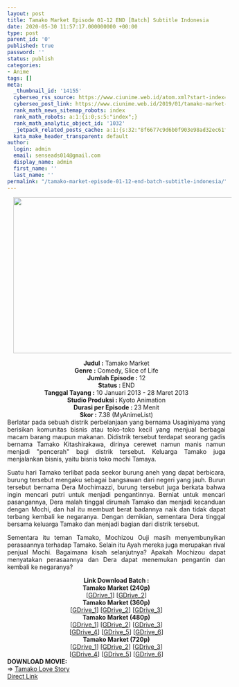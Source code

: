 ```yaml
---
layout: post
title: Tamako Market Episode 01-12 END [Batch] Subtitle Indonesia
date: 2020-05-30 11:57:17.000000000 +00:00
type: post
parent_id: '0'
published: true
password: ''
status: publish
categories:
- Anime
tags: []
meta:
  _thumbnail_id: '14155'
  cyberseo_rss_source: https://www.ciunime.web.id/atom.xml?start-index=451&max-results=150
  cyberseo_post_link: https://www.ciunime.web.id/2019/01/tamako-market-episode-01-12-end-batch.html
  rank_math_news_sitemap_robots: index
  rank_math_robots: a:1:{i:0;s:5:"index";}
  rank_math_analytic_object_id: '1032'
  _jetpack_related_posts_cache: a:1:{s:32:"8f6677c9d6b0f903e98ad32ec61f8deb";a:2:{s:7:"expires";i:1642588471;s:7:"payload";a:0:{}}}
  kata_make_header_transparent: default
author:
  login: admin
  email: senseads014@gmail.com
  display_name: admin
  first_name: ''
  last_name: ''
permalink: "/tamako-market-episode-01-12-end-batch-subtitle-indonesia/"
---
```

<div class="separator" style="clear: both; text-align: center;"><a href="https://4.bp.blogspot.com/-uuSDxKK8h_8/XD8oqncOV-I/AAAAAAAAHn8/hxHzZR5df0gCGBo9gOwWiwFJvlG8aVZMACLcBGAs/s1600/Tamako%2BMarket.jpg" imageanchor="1" style="margin-left: 1em; margin-right: 1em;"><img border="0" data-original-height="720" data-original-width="1280" height="360" src="{{ site.baseurl }}/assets/2020/05/Tamako%2BMarket.jpg" width="640" /></a></div>
<p>
<div style="text-align: center;"><b>Judul</b><b><b> </b>:</b> Tamako Market</div>
<div style="text-align: center;"><b><b>Genre :</b></b> Comedy, Slice of Life </div>
<div style="text-align: center;"><b>Jumlah Episode :</b> 12<br /><b>Status :&nbsp;</b>END<br /><b>Tanggal Tayang :</b> 10 Januari 2013 - 28 Maret 2013 <br /><b>Studio Produksi : </b>Kyoto Animation<br /><b>Durasi per Episode :&nbsp;</b>23 Menit</div>
<div style="text-align: center;"><b>Skor :</b> 7.38 (MyAnimeList)</div>
<div style="text-align: center;"></div>
<div style="text-align: justify;">Berlatar pada sebuah distrik perbelanjaan yang bernama Usaginiyama yang berisikan komunitas bisnis atau toko-toko kecil yang menjual berbagai macam barang maupun makanan. Didistrik tersebut terdapat seorang gadis bernama Tamako Kitashirakawa, dirinya cerewet namun manis namun menjadi "pencerah" bagi distrik tersebut. Keluarga Tamako juga menjalankan bisnis, yaitu bisnis toko mochi Tamaya.</p>
<p>Suatu hari Tamako terlibat pada seekor burung aneh yang dapat berbicara, burung tersebut mengaku sebagai bangsawan dari negeri yang jauh. Burun tersebut bernama Dera Mochimazzi, burung tersebut juga berkata bahwa ingin mencari putri untuk menjadi pengantinnya. Berniat untuk mencari pasangannya, Dera malah tinggal dirumah Tamako dan menjadi kecanduan dengan Mochi, dan hal itu membuat berat badannya naik dan tidak dapat terbang kembali ke negaranya. Dengan demikian, sementara Dera tinggal bersama keluarga Tamako dan menjadi bagian dari distrik tersebut.</p>
<p>Sementara itu teman Tamako, Mochizou Ouji masih menyembunyikan perasaannya terhadap Tamako. Selain itu Ayah mereka juga merupakan rival penjual Mochi. Bagaimana kisah selanjutnya? Apakah Mochizou dapat menyatakan perasaannya dan Dera dapat menemukan pengantin dan kembali ke negaranya?</p></div>
<div style="text-align: justify;"></div>
<div style="text-align: justify;"></div>
<div style="text-align: center;"><b>Link Download Batch :</b></div>
<div style="text-align: center;">
<div style="text-align: center;">
<div style="text-align: center;"><b>Tamako Market (240p)</b></div>
</div>
<div style="text-align: center;">[<a href="https://drive.google.com/uc?id=1OyIqx0ISI__yV81F2vY1RxqrnPz7YmkP" target="_blank" rel="noopener">GDrive_1</a>] [<a href="https://drive.google.com/uc?id=1Ujac_JzsGIQLhkO90EYLZ9oQrSbFHRtK" target="_blank" rel="noopener">GDrive_2</a>]</div>
<div style="text-align: center;"></div>
<div style="text-align: center;"><b>Tamako Market (360p)</b></div>
</div>
<div style="text-align: center;">[<a href="https://drive.google.com/uc?id=1GY3zzi28qvQ6kTY0gck_mnooBw8_yo0h" target="_blank" rel="noopener">GDrive_1</a>] [<a href="https://drive.google.com/uc?id=1q_FcGuOUP935y5PdFij2M6iHXSSDJBIu" target="_blank" rel="noopener">GDrive_2</a>] [<a href="https://drive.google.com/uc?id=1mI4rYUUiU3MlkhZA4xHtcXB7h-qv5EOi" target="_blank" rel="noopener">GDrive_3</a>]</div>
<div style="text-align: center;"></div>
<div style="text-align: center;"><b>Tamako Market (480p)</b><br />[<a href="https://drive.google.com/uc?id=1ina26Y4ROcxt3hrZIym21e0DhGVjFNw3" target="_blank" rel="noopener">GDrive_1</a>] [<a href="https://drive.google.com/uc?id=1w7AJ8KnVePyEfelWot64pGpiZHlpjpp7" target="_blank" rel="noopener">GDrive_2</a>] [<a href="https://drive.google.com/uc?id=1FgBvugX2-SNeCo4MVdy2iFq9gHC4QNnE" target="_blank" rel="noopener">GDrive_3</a>]<br />[<a href="https://drive.google.com/uc?id=1XLZqyOdaCyHUln3VLJ53vTY1gJU17zlz" target="_blank" rel="noopener">GDrive_4</a>] [<a href="https://drive.google.com/uc?id=1MMbY4ChVq7LfUJCQYoKI1ubxGpfAB3_e" target="_blank" rel="noopener">GDrive_5</a>]&nbsp;[<a href="https://drive.google.com/uc?id=1lzfJABd05Fmp3Owz0jXPNetd53XmJG1K" target="_blank" rel="noopener">GDrive_6</a>]</div>
<div style="text-align: center;"><b>Tamako Market (720p)</b><br />[<a href="https://drive.google.com/uc?id=1ZKWBwO9v8RfLhTD3khs4hXyDrSeVazMG" target="_blank" rel="noopener">GDrive_1</a>] [<a href="https://drive.google.com/uc?id=1BWGMIkCTz6pi8St3oPye6-aB5E2p8y5Y" target="_blank" rel="noopener">GDrive_2</a>] [<a href="https://drive.google.com/uc?id=1HX7EWd4OjgNglFjXEsIL0RIBZxfJpKvb" target="_blank" rel="noopener">GDrive_3</a>]<br />[<a href="https://drive.google.com/uc?id=1vfvTbGIVvDWFuH3wVdpVSmGEJOmzTAG4" target="_blank" rel="noopener">GDrive_4</a>] [<a href="https://drive.google.com/uc?id=15vG8XfHA64yFaaGoYDw_WoHo6k1FK-ri" target="_blank" rel="noopener">GDrive_5</a>] [<a href="https://drive.google.com/uc?export=download&amp;id=0B_G0OHVWE-rRSE5PdUpId0h6b0U" target="_blank" rel="noopener">GDrive_6</a>]
<div style="text-align: left;"></div>
<div style="text-align: left;"></div>
<div style="text-align: left;"><b>DOWNLOAD MOVIE:</b></div>
<div style="text-align: left;"></div>
<div style="text-align: left;">=&gt;&nbsp;<a href="https://www.ciunime.web.id/2019/01/tamako-love-story-movie-subtitle.html" target="_blank" rel="noopener">Tamako Love Story</a></div>
<div style="text-align: left;"></div>
</div>
<link rel="stylesheet" href="https://cdnjs.cloudflare.com/ajax/libs/font-awesome/4.7.0/css/font-awesome.min.css" />
<div class="divbtn"> <a href="https://handymansurrender.com/fihup8buzv?key=94550f7ce39444073321dde3b8782f97" class="btn"><i class="fa fa-download"></i> Direct Link</a> </div>
